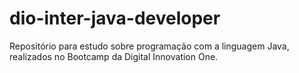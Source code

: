 # dio-inter-java-developer
Repositório para estudo sobre programação com a linguagem Java, realizados no Bootcamp da Digital Innovation One.
